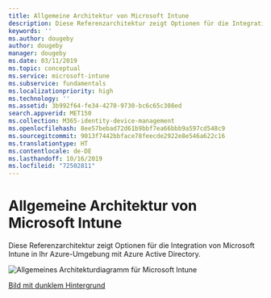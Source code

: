 ```yaml
---
title: Allgemeine Architektur von Microsoft Intune
description: Diese Referenzarchitektur zeigt Optionen für die Integration von Microsoft Intune in Ihr Azure-Umgebung mit Azure Active Directory.
keywords: ''
ms.author: dougeby
author: dougeby
manager: dougeby
ms.date: 03/11/2019
ms.topic: conceptual
ms.service: microsoft-intune
ms.subservice: fundamentals
ms.localizationpriority: high
ms.technology: ''
ms.assetid: 3b992f64-fe34-4270-9730-bc6c65c308ed
search.appverid: MET150
ms.collection: M365-identity-device-management
ms.openlocfilehash: 8ee57bebad72d61b9bbf7ea66bbb9a597cd548c9
ms.sourcegitcommit: 9013f7442bbface78feecde2922e8e546a622c16
ms.translationtype: HT
ms.contentlocale: de-DE
ms.lasthandoff: 10/16/2019
ms.locfileid: "72502811"
---
```

# <a name="high-level-architecture-for-microsoft-intune"></a>Allgemeine Architektur von Microsoft Intune
Diese Referenzarchitektur zeigt Optionen für die Integration von Microsoft Intune in Ihr Azure-Umgebung mit Azure Active Directory.  

![Allgemeines Architekturdiagramm für Microsoft Intune](./media/high-level-architecture/intunearchitecture_wh.svg)

[Bild mit dunklem Hintergrund](./media/intunearchitecture.svg)
